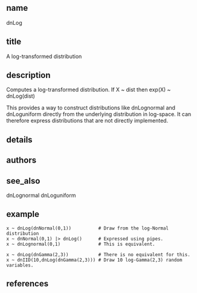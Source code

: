 ## name
dnLog
## title
A log-transformed distribution
## description
Computes a log-transformed distribution.  If
        X ~ dist
then
        exp(X) ~ dnLog(dist)

This provides a way to construct distributions like dnLognormal and
dnLoguniform directly from the underlying distribution in log-space.
It can therefore express distributions that are not directly implemented.

## details
## authors
## see_also
dnLognormal
dnLoguniform
## example
    x ~ dnLog(dnNormal(0,1))          # Draw from the log-Normal distribution
    x ~ dnNormal(0,1) |> dnLog()      # Expressed using pipes.
    x ~ dnLognormal(0,1)              # This is equivalent.

    x ~ dnLog(dnGamma(2,3))           # There is no equivalent for this.
    x ~ dnIID(10,dnLog(dnGamma(2,3))) # Draw 10 log-Gamma(2,3) random variables.
## references
